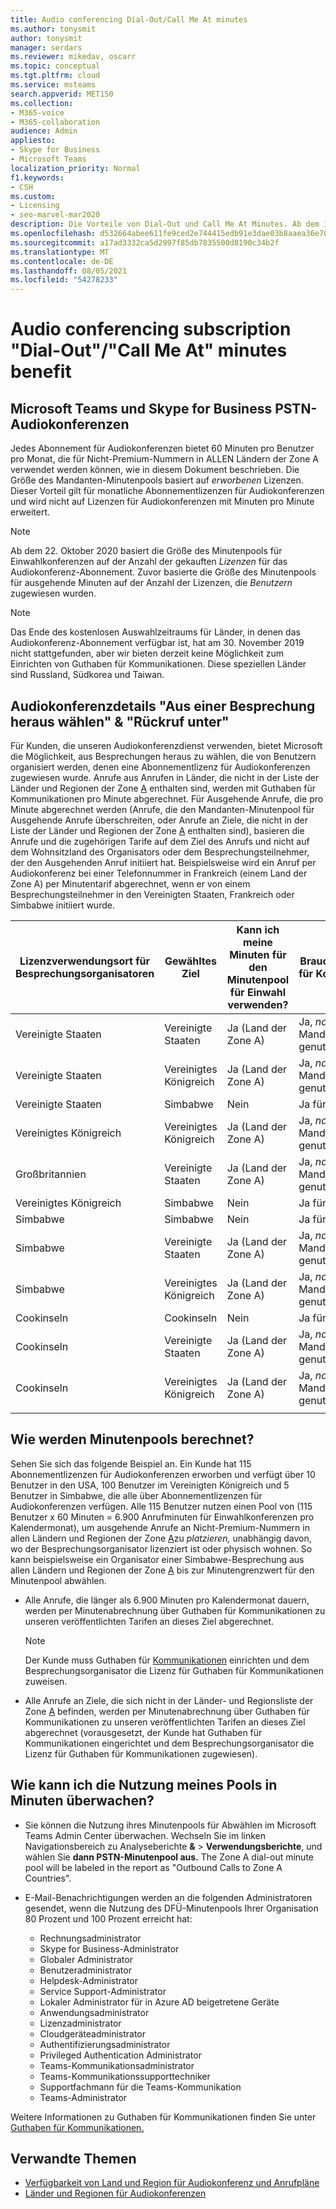 ```yaml
---
title: Audio conferencing Dial-Out/Call Me At minutes
ms.author: tonysmit
author: tonysmit
manager: serdars
ms.reviewer: mikedav, oscarr
ms.topic: conceptual
ms.tgt.pltfrm: cloud
ms.service: msteams
search.appverid: MET150
ms.collection:
- M365-voice
- M365-collaboration
audience: Admin
appliesto:
- Skype for Business
- Microsoft Teams
localization_priority: Normal
f1.keywords:
- CSH
ms.custom:
- Licensing
- seo-marvel-mar2020
description: Die Vorteile von Dial-Out und Call Me At Minutes. Ab dem 1. Dezember 2019 bietet jedes Audiokonferenzabonnement 60 Minuten pro Benutzer pro Monat für Länder in Zone A.
ms.openlocfilehash: d532664abee611fe9ced2e744415edb91e3dae03b8aaea36e705d8bed59b10e6
ms.sourcegitcommit: a17ad3332ca5d2997f85db7835500d8190c34b2f
ms.translationtype: MT
ms.contentlocale: de-DE
ms.lasthandoff: 08/05/2021
ms.locfileid: "54278233"
---
```

# <a name="audio-conferencing-subscription-dial-outcall-me-at-minutes-benefit"></a>Audio conferencing subscription "Dial-Out"/"Call Me At" minutes benefit

## <a name="microsoft-teams-and-skype-for-business-pstn-audio-conferencing"></a>Microsoft Teams und Skype for Business PSTN-Audiokonferenzen

Jedes Abonnement für Audiokonferenzen bietet 60 Minuten pro Benutzer pro Monat, die für Nicht-Premium-Nummern in ALLEN Ländern der Zone A verwendet werden können, wie in diesem Dokument beschrieben. Die Größe des Mandanten-Minutenpools basiert auf *erworbenen* Lizenzen. Dieser Vorteil gilt für monatliche  Abonnementlizenzen für Audiokonferenzen und wird nicht auf Lizenzen für Audiokonferenzen mit Minuten pro Minute erweitert.

> [!NOTE]
> Ab dem 22. Oktober 2020 basiert die Größe des Minutenpools für Einwahlkonferenzen auf der Anzahl der gekauften *Lizenzen* für das Audiokonferenz-Abonnement. Zuvor basierte die Größe des Minutenpools für ausgehende Minuten auf der Anzahl der Lizenzen, die *Benutzern* zugewiesen wurden.


> [!NOTE]
> Das Ende [](complimentary-dial-out-period.md) des kostenlosen Auswahlzeitraums für Länder, in denen das Audiokonferenz-Abonnement verfügbar ist, hat am 30. November 2019 nicht stattgefunden, aber wir bieten derzeit keine Möglichkeit zum Einrichten von Guthaben für Kommunikationen. Diese speziellen Länder sind Russland, Südkorea und Taiwan.

## <a name="audio-conferencing-dial-out-from-a-meeting--call-me-at-details"></a>Audiokonferenzdetails "Aus einer Besprechung heraus wählen" & "Rückruf unter"

Für Kunden, die unseren Audiokonferenzdienst verwenden, bietet Microsoft die Möglichkeit, aus Besprechungen heraus zu wählen, die von Benutzern organisiert werden, denen eine Abonnementlizenz für Audiokonferenzen zugewiesen wurde. Anrufe aus Anrufen in Länder, die nicht in der Liste der Länder und Regionen der Zone [A](audio-conferencing-zones.md) enthalten sind, werden mit Guthaben für Kommunikationen pro Minute abgerechnet. Für Ausgehende Anrufe, die pro Minute abgerechnet werden (Anrufe, die den Mandanten-Minutenpool für Ausgehende Anrufe überschreiten, oder Anrufe an Ziele, die nicht in der Liste der Länder und Regionen der Zone [A](audio-conferencing-zones.md) enthalten sind), basieren die Anrufe und die zugehörigen Tarife auf dem Ziel des Anrufs und nicht auf dem Wohnsitzland des Organisators oder dem Besprechungsteilnehmer, der den Ausgehenden Anruf initiiert hat. Beispielsweise wird ein Anruf per Audiokonferenz bei einer Telefonnummer in Frankreich (einem Land der Zone A) per Minutentarif abgerechnet, wenn er von einem Besprechungsteilnehmer in den Vereinigten Staaten, Frankreich oder Simbabwe initiiert wurde. 


|Lizenzverwendungsort für Besprechungsorganisatoren |Gewähltes Ziel |Kann ich meine Minuten für den Minutenpool für Einwahl verwenden?|Brauche ich Guthaben für Kommunikationen?|
|---------|---------|---------|---------|
|Vereinigte Staaten |Vereinigte Staaten |Ja (Land der Zone A) |Ja, *nachdem* der Mandantenminutenpool genutzt wurde         |
|Vereinigte Staaten |Vereinigtes Königreich|Ja (Land der Zone A) |  Ja, *nachdem* der Mandantenminutenpool genutzt wurde       |
|Vereinigte Staaten     |Simbabwe|    Nein     |     Ja für *ALLE* Anrufe    |
|Vereinigtes Königreich     |Vereinigtes Königreich|Ja (Land der Zone A) |  Ja, *nachdem* der Mandantenminutenpool genutzt wurde       |
|Großbritannien     |Vereinigte Staaten |Ja (Land der Zone A) |  Ja, *nachdem* der Mandantenminutenpool genutzt wurde       |
|Vereinigtes Königreich     |Simbabwe|    Nein     |   Ja für *ALLE* Anrufe      |
|Simbabwe     |Simbabwe|    Nein     |    Ja für *ALLE* Anrufe     |
|Simbabwe     |Vereinigte Staaten | Ja (Land der Zone A) | Ja, *nachdem* der Mandantenminutenpool genutzt wurde        |
|Simbabwe     |Vereinigtes Königreich | Ja (Land der Zone A) | Ja, *nachdem* der Mandantenminutenpool genutzt wurde        |
|Cookinseln     |Cookinseln |   Nein      |    Ja für *ALLE* Anrufe     |
|Cookinseln     |Vereinigte Staaten  | Ja (Land der Zone A) |  Ja, *nachdem* der Mandantenminutenpool genutzt wurde       |
|Cookinseln     |Vereinigtes Königreich | Ja (Land der Zone A) | Ja, *nachdem* der Mandantenminutenpool genutzt wurde        |
|    |         |         |         |

## <a name="how-are-minute-pools-calculated"></a>Wie werden Minutenpools berechnet?

Sehen Sie sich das folgende Beispiel an. Ein Kunde hat 115 Abonnementlizenzen für Audiokonferenzen erworben und verfügt über 10 Benutzer in den USA, 100 Benutzer im Vereinigten Königreich und 5 Benutzer in Simbabwe, die alle über Abonnementlizenzen für Audiokonferenzen verfügen. Alle 115 Benutzer nutzen einen Pool von (115 Benutzer x 60 Minuten = 6.900 Anrufminuten für Einwahlkonferenzen pro Kalendermonat), um ausgehende Anrufe an Nicht-Premium-Nummern in allen Ländern und Regionen der Zone [A](audio-conferencing-zones.md)zu *platzieren,* unabhängig davon, wo der Besprechungsorganisator lizenziert ist oder physisch wohnen. So kann beispielsweise ein Organisator einer Simbabwe-Besprechung aus allen Ländern und Regionen der Zone [A](audio-conferencing-zones.md) bis zur Minutengrenzwert für den Minutenpool abwählen.

- Alle Anrufe, die länger als 6.900 Minuten pro Kalendermonat dauern, werden per Minutenabrechnung über Guthaben für Kommunikationen zu unseren veröffentlichten Tarifen an dieses Ziel abgerechnet. 

   > [!NOTE]
   > Der Kunde muss Guthaben für [Kommunikationen](what-are-communications-credits.md) einrichten und dem Besprechungsorganisator die Lizenz für Guthaben für Kommunikationen zuweisen.

- Alle Anrufe an Ziele, die sich nicht in der Länder- und Regionsliste der Zone [A](audio-conferencing-zones.md) befinden, werden per Minutenabrechnung über Guthaben für Kommunikationen zu unseren veröffentlichten Tarifen an dieses Ziel abgerechnet (vorausgesetzt, der Kunde hat Guthaben für Kommunikationen eingerichtet und dem Besprechungsorganisator die Lizenz für Guthaben für Kommunikationen zugewiesen).

## <a name="how-can-i-monitor-minute-my-pool-usage"></a>Wie kann ich die Nutzung meines Pools in Minuten überwachen?

- Sie können die Nutzung ihres Minutenpools für Abwählen im Microsoft Teams Admin Center überwachen. Wechseln Sie im linken Navigationsbereich zu Analyseberichte **&**  >  **Verwendungsberichte**, und wählen Sie **dann PSTN-Minutenpool aus.** The Zone A dial-out minute pool will be labeled in the report as "Outbound Calls to Zone A Countries".
- E-Mail-Benachrichtigungen werden an die folgenden Administratoren gesendet, wenn die Nutzung des DFÜ-Minutenpools Ihrer Organisation 80 Prozent und 100 Prozent erreicht hat:

  - Rechnungsadministrator
  - Skype for Business-Administrator
  - Globaler Administrator 
  - Benutzeradministrator
  - Helpdesk-Administrator
  - Service Support-Administrator
  - Lokaler Administrator für in Azure AD beigetretene Geräte 
  - Anwendungsadministrator
  - Lizenzadministrator
  - Cloudgeräteadministrator
  - Authentifizierungsadministrator
  - Privileged Authentication Administrator
  - Teams-Kommunikationsadministrator
  - Teams-Kommunikationssupporttechniker
  - Supportfachmann für die Teams-Kommunikation
  - Teams-Administrator

Weitere Informationen zu Guthaben für Kommunikationen finden Sie unter [Guthaben für Kommunikationen.](what-are-communications-credits.md)

## <a name="related-topics"></a>Verwandte Themen

- [Verfügbarkeit von Land und Region für Audiokonferenz und Anrufpläne](country-and-region-availability-for-audio-conferencing-and-calling-plans/country-and-region-availability-for-audio-conferencing-and-calling-plans.md)
- [Länder und Regionen für Audiokonferenzen](audio-conferencing-zones.md)
